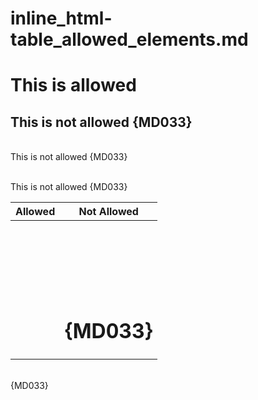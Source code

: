 # inline_html-table_allowed_elements.md

<h1>This is allowed</h1>

<h2>This is not allowed {MD033}</h2>

<br> This is not allowed {MD033}

<br/> This is not allowed {MD033}

| Allowed             | Not Allowed        |
| ------------------- | ------------------ |
| <br>                |                    |
| <br/>               |                    |
| <table><br></table> |                    |
|                     | <h1> {MD033} </h1> |

<table>
  <br/> {MD033}
</table>

<!-- markdownlint-configure-file {
  "no-inline-html": {
    "allowed_elements": [
      "h1",
      "tAbLE"
    ],
    "table_allowed_elements": [
      "br",
      "tAbLE"
    ]
  }
} -->
